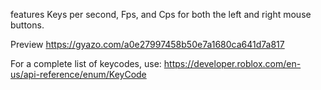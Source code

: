 features
Keys per second,
Fps, and Cps for both the left and right mouse buttons.

Preview
https://gyazo.com/a0e27997458b50e7a1680ca641d7a817

For a complete list of keycodes, use: https://developer.roblox.com/en-us/api-reference/enum/KeyCode
